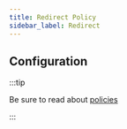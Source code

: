 ```yaml
---
title: Redirect Policy
sidebar_label: Redirect
---
```


<PolicyIntro policy="redirect-response-inbound" />

## Configuration

:::tip

Be sure to read about [policies](/docs/policies)

:::

<PolicyExample policy="redirect-response-inbound" />

<PolicyOptions policy="redirect-response-inbound" />
